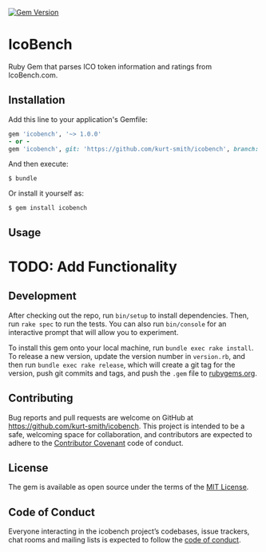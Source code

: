 [![Gem Version](https://badge.fury.io/rb/icobench.svg)](https://badge.fury.io/rb/icobench)

# IcoBench

Ruby Gem that parses ICO token information and ratings from IcoBench.com.

## Installation

Add this line to your application's Gemfile:

```ruby
gem 'icobench', '~> 1.0.0'
- or -
gem 'icobench', git: 'https://github.com/kurt-smith/icobench', branch: 'master' # feature branch
```

And then execute:

    $ bundle

Or install it yourself as:

    $ gem install icobench

## Usage

# TODO: Add Functionality

## Development

After checking out the repo, run `bin/setup` to install dependencies. Then, run `rake spec` to run the tests. You can also run `bin/console` for an interactive prompt that will allow you to experiment.

To install this gem onto your local machine, run `bundle exec rake install`. To release a new version, update the version number in `version.rb`, and then run `bundle exec rake release`, which will create a git tag for the version, push git commits and tags, and push the `.gem` file to [rubygems.org](https://rubygems.org).

## Contributing

Bug reports and pull requests are welcome on GitHub at https://github.com/kurt-smith/icobench. This project is intended to be a safe, welcoming space for collaboration, and contributors are expected to adhere to the [Contributor Covenant](http://contributor-covenant.org) code of conduct.

## License

The gem is available as open source under the terms of the [MIT License](http://opensource.org/licenses/MIT).

## Code of Conduct

Everyone interacting in the icobench project’s codebases, issue trackers, chat rooms and mailing lists is expected to follow the [code of conduct](https://github.com/kurt-smith/icobench/blob/master/CODE_OF_CONDUCT.md).
